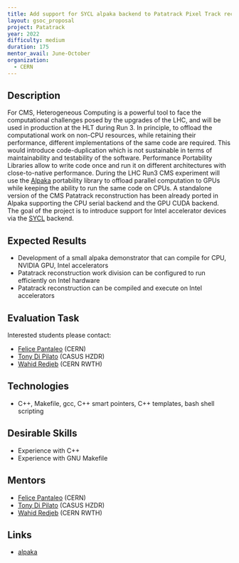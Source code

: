 ```yaml
---
title: Add support for SYCL alpaka backend to Patatrack Pixel Track reconstruction 
layout: gsoc_proposal
project: Patatrack
year: 2022
difficulty: medium
duration: 175
mentor_avail: June-October
organization:
  - CERN
---
```


## Description

For CMS, Heterogeneous Computing is a powerful tool to face the computational challenges  posed  by  the  upgrades  of  the  LHC,  and  will  be  used  in  production  at  the  HLT during  Run  3.   In  principle,  to  offload  the  computational  work  on  non-CPU  resources,  while retaining their performance, different implementations of the same code are required. This would introduce code-duplication which is not sustainable in terms of maintainability and testability of the software.  Performance Portability Libraries allow to write code once and run it on different architectures with close-to-native performance. 
During the LHC Run3 CMS experiment will use the [Alpaka][alpakapaper] portability library to offload parallel computation to GPUs while keeping the ability to run the same code on CPUs. A standalone version of the CMS Patatrack reconstruction has been already ported in Alpaka supporting the CPU serial backend and the GPU CUDA backend. 
The goal of the project is to introduce support for Intel accelerator devices via the [SYCL][sycl] backend. 

## Expected Results

* Development of a small alpaka demonstrator that can compile for CPU, NVIDIA GPU, Intel accelerators
* Patatrack reconstruction work division can be configured to run efficiently on Intel hardware
* Patatrack reconstruction can be compiled and execute on Intel accelerators

## Evaluation Task

Interested students please contact: 

 * [Felice Pantaleo](mailto:felice.pantaleo@cern.ch) (CERN)
 * [Tony Di Pilato](mailto:tony.dipilato@cern.ch) (CASUS HZDR)
 * [Wahid Redjeb](mailto:wahid.redjeb@cern.ch) (CERN RWTH)

## Technologies

 * C++, Makefile, gcc, C++ smart pointers, C++ templates, bash shell scripting

## Desirable Skills

 * Experience with C++
 * Experience with GNU Makefile

## Mentors

 * [Felice Pantaleo](mailto:clue-dev@cern.ch) (CERN)
 * [Tony Di Pilato](mailto:clue-dev@cern.ch) (CASUS HZDR)
 * [Wahid Redjeb](mailto:clue-dev@cern.ch) (CERN RWTH)

## Links

 * [alpaka][alpaka]
 
[alpakapaper]: https://arxiv.org/abs/1602.08477
[alpaka]: https://github.com/alpaka-group/alpaka
[cmssw]: https://github.com/cms-sw/cmssw/
[sycl]: https://www.khronos.org/sycl/